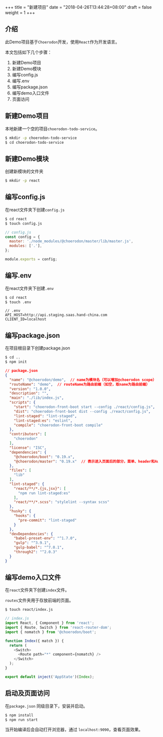 +++
title = "新建项目"
date = "2018-04-26T13:44:28+08:00"
draft = false
weight = 1
+++

## 介绍

此Demo项目基于`Choerodon`开发，使用`React`作为开发语言。

本文包括如下几个步骤：

1. 新建Demo项目
2. 新建Demo模块
3. 编写config.js
4. 编写.env
5. 编写package.json
6. 编写demo入口文件
7. 页面访问

## 新建Demo项目

本地新建一个空的项目`choerodon-todo-service`。

``` bash
$ mkdir -p choerodon-todo-service
$ cd choerodon-todo-service
```

## 新建Demo模块

创建新模块的文件夹

``` bash
$ mkdir -p react
```

## 编写config.js

在react文件夹下创建`config.js`

``` bash
$ cd react
$ touch config.js
```

```js
// config.js
const config = {
  master: './node_modules/@choerodon/master/lib/master.js',
  modules: ['.'],
};

module.exports = config;
```

## 编写.env

在react文件夹下创建`.env`

``` bash
$ cd react
$ touch .env
```

```
// .env
API_HOST=http://api.staging.saas.hand-china.com
CLIENT_ID=localhost
```


## 编写package.json

在项目根目录下创建package.json

``` bash
$ cd ..
$ npm init
```

``` json
// package.json
{
  "name": "@choerodon/demo",  // name为模块名（可以增加@choerodon scope）
  "routeName": "demo",  // routeName为路由前缀（如空，取name为路由前缀）
  "version": "1.0.0",
  "description": "",
  "main": "./lib/index.js",
  "scripts": {
    "start": "choerodon-front-boot start --config ./react/config.js",
    "dist": "choerodon-front-boot dist --config ./react/config.js",
    "lint-staged": "lint-staged",
    "lint-staged:es": "eslint",
    "compile": "choerodon-front-boot compile"
  },
  "contributors": [
    "choerodon"
  ],
  "license": "ISC",
  "dependencies": {
    "@choerodon/boot": "0.19.x",
    "@choerodon/master": "0.19.x"  // 表示进入页面后的部分，菜单、header和AutoRouter等，可自己配置
  },
  "files": [
    "lib"
  ],
  "lint-staged": {
    "react/**/*.{js,jsx}": [
      "npm run lint-staged:es"
    ],
    "react/**/*.scss": "stylelint --syntax scss"
  },
  "husky": {
    "hooks": {
      "pre-commit": "lint-staged"
    }
  },
  "devDependencies": {
    "babel-preset-env": "^1.7.0",
    "gulp": "^3.9.1",
    "gulp-babel": "^7.0.1",
    "through2": "^2.0.3"
  }
}
```

## 编写demo入口文件

在`react`文件夹下创建`index`文件。

`routes`文件夹用于存放前端的页面。

``` bash
$ touch react/index.js
```

``` js
// index.js
import React, { Component } from 'react';
import { Route, Switch } from 'react-router-dom';
import { nomatch } from '@choerodon/boot';

function Index({ match }) {
  return (
    <Switch>
      <Route path="*" component={nomatch} />
    </Switch>    
  );
}

export default inject('AppState')(Index);
```

## 启动及页面访问

在`package.json` 同级目录下，安装并启动。

``` bash
$ npm install
$ npm run start
```

当开始编译后会自动打开浏览器，通过 `localhost:9090`，查看页面效果。